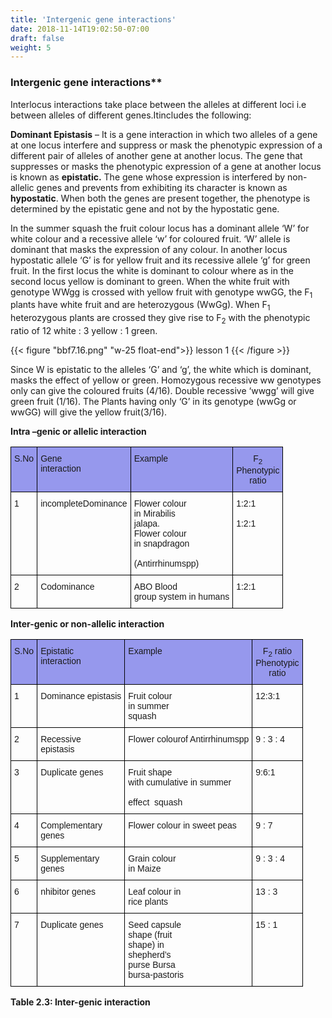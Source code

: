 ```yaml
---
title: 'Intergenic gene interactions'
date: 2018-11-14T19:02:50-07:00
draft: false
weight: 5
---
```




### Intergenic gene interactions**

Interlocus interactions take place between the alleles at different loci i.e between alleles of different genes.Itincludes the following:

**Dominant Epistasis** – It is a gene interaction in which
two alleles of a gene at one locus interfere and
suppress or mask the phenotypic expression
of a different pair of alleles of another gene at
another locus. The gene that suppresses or masks
the phenotypic expression of a gene at another
locus is known as **epistatic.** The gene whose
expression is interfered by non-allelic genes and
prevents from exhibiting its character is known
as **hypostatic**. When both the genes are present
together, the phenotype is determined by the
epistatic gene and not by the hypostatic gene.


In the summer squash the fruit colour locus
has a dominant allele ‘W’ for white colour and a
recessive allele ‘w’ for coloured fruit. ‘W’ allele is
dominant that masks the expression of any colour.
In another locus hypostatic allele ‘G’ is for yellow
fruit and its recessive allele ‘g’ for green fruit. In the
first locus the white is dominant to colour where
as in the second locus yellow is dominant to green.
When the white fruit with genotype WWgg is
crossed with yellow fruit with genotype wwGG,
the F<sub>1</sub> plants have white fruit and are heterozygous
(WwGg). When F<sub>1</sub> heterozygous plants are crossed
they give rise to F<sub>2</sub> with the phenotypic ratio of 12
white : 3 yellow : 1 green.


{{< figure "bbf7.16.png" "w-25 float-end">}}
lesson 1
{{< /figure >}}

Since W is epistatic to the alleles ‘G’ and
‘g’, the white which is dominant, masks the
effect of yellow or green. Homozygous
recessive ww genotypes only can give the
coloured fruits (4/16). Double recessive
‘wwgg’ will give green fruit (1/16). The Plants
having only ‘G’ in its genotype (wwGg or
wwGG) will give the yellow fruit(3/16).

**Intra –genic or allelic interaction**


<style type="text/css">
.tg  {border-collapse:collapse;border-spacing:0;}
.tg td{border-color:black;border-style:solid;border-width:1px;font-family:Arial, sans-serif;font-size:14px;
  overflow:hidden;padding:10px 5px;word-break:normal;}
.tg th{border-color:black;border-style:solid;border-width:1px;font-family:Arial, sans-serif;font-size:14px;
  font-weight:normal;overflow:hidden;padding:10px 5px;word-break:normal;}
.tg .tg-mo2v{background-color:#9698ed;text-align:left;vertical-align:top}
.tg .tg-wohh{background-color:#9698ed;text-align:center;vertical-align:top}
.tg .tg-0lax{text-align:left;vertical-align:top}
</style>
<table class="tg">
<thead>
  <tr>
    <th class="tg-mo2v">S.No</th>
    <th class="tg-mo2v">Gene<br>interaction</th>
    <th class="tg-mo2v">Example</th>
    <th class="tg-wohh">     F<sub>2</sub><br>Phenotypic<br>ratio</th>
  </tr>
</thead>
<tbody>
  <tr>
    <td class="tg-0lax">1</td>
    <td class="tg-0lax">incompleteDominance</td>
    <td class="tg-0lax">Flower colour<br>in Mirabilis<br>jalapa.<br>Flower colour<br>in snapdragon<br><br>(Antirrhinumspp)</td>
    <td class="tg-0lax">1:2:1<br><br>1:2:1<br></td>
  </tr>
  <tr>
    <td class="tg-0lax">2</td>
    <td class="tg-0lax">Codominance</td>
    <td class="tg-0lax">ABO Blood<br>group system in humans<br></td>
    <td class="tg-0lax">1:2:1</td>
  </tr>
</tbody>
</table>



**Inter-genic or non-allelic interaction**



<style type="text/css">
.tg  {border-collapse:collapse;border-spacing:0;}
.tg td{border-color:black;border-style:solid;border-width:1px;font-family:Arial, sans-serif;font-size:14px;
  overflow:hidden;padding:10px 5px;word-break:normal;}
.tg th{border-color:black;border-style:solid;border-width:1px;font-family:Arial, sans-serif;font-size:14px;
  font-weight:normal;overflow:hidden;padding:10px 5px;word-break:normal;}
.tg .tg-mo2v{background-color:#9698ed;text-align:left;vertical-align:top}
.tg .tg-wohh{background-color:#9698ed;text-align:center;vertical-align:top}
.tg .tg-0lax{text-align:left;vertical-align:top}
</style>
<table class="tg">
<thead>
  <tr>
    <th class="tg-mo2v">S.No</th>
    <th class="tg-mo2v">Epistatic<br>interaction<br></th>
    <th class="tg-mo2v">Example</th>
    <th class="tg-wohh">     F<sub>2</sub> ratio<br>Phenotypic<br>ratio</th>
  </tr>
</thead>
<tbody>
  <tr>
    <td class="tg-0lax">1</td>
    <td class="tg-0lax">Dominance epistasis</td>
    <td class="tg-0lax">Fruit colour<br>in summer<br>squash<br></td>
    <td class="tg-0lax">12:3:1</td>
  </tr>
  <tr>
    <td class="tg-0lax">2</td>
    <td class="tg-0lax">Recessive<br>epistasis</td>
    <td class="tg-0lax"><span style="font-weight:400;font-style:normal">Flower colour</span>of Antirrhinumspp</td>
    <td class="tg-0lax"><span style="font-weight:400;font-style:normal">9 : 3 : 4</span></td>
  </tr>
  <tr>
    <td class="tg-0lax">3</td>
    <td class="tg-0lax">Duplicate genes <br></td>
    <td class="tg-0lax">Fruit shape<br>with cumulative in summer<br><br>effect&nbsp;&nbsp;squash</td>
    <td class="tg-0lax"><span style="font-weight:400;font-style:normal">9:6:1</span></td>
  </tr>
  <tr>
    <td class="tg-0lax">4</td>
    <td class="tg-0lax">Complementary <br><span style="font-weight:400;font-style:normal">genes</span></td>
    <td class="tg-0lax">Flower colour  in sweet peas</td>
    <td class="tg-0lax"><span style="font-weight:400;font-style:normal">9 : 7</span></td>
  </tr>
  <tr>
    <td class="tg-0lax">5</td>
    <td class="tg-0lax">Supplementary <br><span style="font-weight:400;font-style:normal">genes</span></td>
    <td class="tg-0lax">Grain colour <br>in Maize</td>
    <td class="tg-0lax"><span style="font-weight:400;font-style:normal">9 : 3 : 4</span></td>
  </tr>
  <tr>
    <td class="tg-0lax">6</td>
    <td class="tg-0lax">nhibitor genes</td>
    <td class="tg-0lax">Leaf colour in <br>rice plants</td>
    <td class="tg-0lax"><span style="font-weight:400;font-style:normal">13 : 3</span></td>
  </tr>
  <tr>
    <td class="tg-0lax">7</td>
    <td class="tg-0lax">Duplicate genes</td>
    <td class="tg-0lax">Seed capsule <br>shape (fruit<br>shape) in<br>shepherd’s<br>purse Bursa<br>bursa-pastoris</td>
    <td class="tg-0lax"><span style="font-weight:400;font-style:normal">15 : 1</span></td>
  </tr>
</tbody>
</table>


**Table 2.3: Inter-genic interaction**